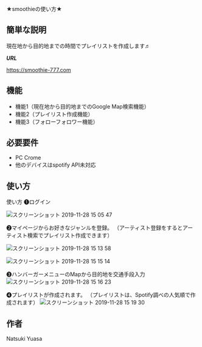 ★smoothieの使い方★
 
## 簡単な説明
 
現在地から目的地までの時間でプレイリストを作成します♬

***URL***
 
https://smoothie-777.com
 
## 機能
 
- 機能1（現在地から目的地までのGoogle Map検索機能）
- 機能2（プレイリスト作成機能）
- 機能3（フォローフォロワー機能）
 
## 必要要件
 
- PC Crome
- 他のデバイスはspotify API未対応
 
## 使い方
 
使い方
❶ログイン

![スクリーンショット 2019-11-28 15 05 47](https://user-images.githubusercontent.com/51179271/69781414-73741780-11f1-11ea-8c5b-73433797e578.png)

❷マイページからお好きなジャンルを登録。
（アーティスト登録をするとアーティスト検索でプレイリスト作成できます）

![スクリーンショット 2019-11-28 15 13 58](https://user-images.githubusercontent.com/51179271/69781508-bf26c100-11f1-11ea-8e55-119032f35a81.png)

![スクリーンショット 2019-11-28 15 15 14](https://user-images.githubusercontent.com/51179271/69781557-e8475180-11f1-11ea-8d3e-d36fd74d510e.png)

❸ハンバーガーメニューのMapから目的地を交通手段入力
![スクリーンショット 2019-11-28 15 16 23](https://user-images.githubusercontent.com/51179271/69781710-470ccb00-11f2-11ea-9bd8-44664dabcb01.png)

❹プレイリストが作成されます。
（プレイリストは、Spotify調べの人気順で作成されます）
![スクリーンショット 2019-11-28 15 19 30](https://user-images.githubusercontent.com/51179271/69781786-820efe80-11f2-11ea-966a-7f2dfa2ef54b.png)

## 作者
 
Natsuki Yuasa   